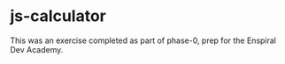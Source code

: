# js-calculator

This was an exercise completed as part of phase-0, prep for the Enspiral Dev Academy.
